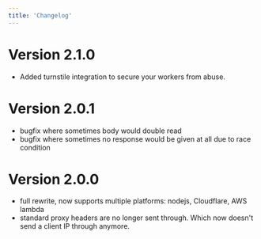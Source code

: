 ```yaml
---
title: 'Changelog'
---
```

# Version 2.1.0

- Added turnstile integration to secure your workers from abuse.

# Version 2.0.1

 - bugfix where sometimes body would double read
 - bugfix where sometimes no response would be given at all due to race condition

# Version 2.0.0
 - full rewrite, now supports multiple platforms: nodejs, Cloudflare, AWS lambda
 - standard proxy headers are no longer sent through. Which now doesn't send a client IP through anymore.
